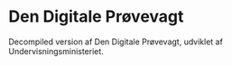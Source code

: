 # Den Digitale Prøvevagt
Decompiled version af Den Digitale Prøvevagt, udviklet af Undervisningsministeriet.
